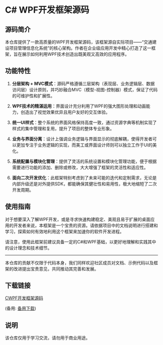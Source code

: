 # C# WPF开发框架源码

## 源码简介
本仓库提供了一款高质量的WPF开发框架源码，该框架源自实际项目——“交通建设项目管理信息化系统”的核心架构。作者在企业级应用开发中精心打造了这一框架，旨在展示如何利用WPF技术创造出既美观又高效的应用程序。

## 功能特性

1. **分层架构 + MVC模式**：源码严格遵循三层架构（表现层、业务逻辑层、数据访问层）设计原则，并巧妙融合MVC（模型-视图-控制器）模式，保证了代码的可维护性和扩展性。

2. **WPF技术的精湛运用**：界面设计充分利用了WPF的强大图形处理和动画能力，创造出了视觉效果优异且用户友好的交互体验。

3. **统一UI样式**：整个系统的界面风格保持高度一致，通过资源字典等机制实现了样式的集中管理和复用，提升了项目的整体专业形象。

4. **业务与界面分离**：设计上强调业务逻辑与界面显示的彻底解耦，使得开发者可以更加专注于业务逻辑的实现，而美工或界面设计师则可以独立工作于UI的美化。

5. **系统配置与模块化管理**：提供了灵活的系统设置和模块化管理功能，便于根据需要进行功能的添加、删除或修改，大大增强了框架的灵活性和适应性。

6. **面向二次开发优化**：此框架特别考虑到了未来可能的迭代和定制需求，无论是内部升级还是对外提供SDK，都能确保其健壮性和易用性，极大地缩短了二次开发周期。

## 使用指南
对于想要深入了解WPF开发，或是寻求快速构建稳定、美观且易于扩展的桌面应用的开发者来说，本框架是一个宝贵的资源。请依据项目中的文档说明进行搭建和学习，探索如何有效地利用这个框架来加速你的软件开发进程。

请注意，使用此框架前建议具备一定的C#和WPF基础，以更好地理解和实践其中的设计理念和技术细节。

---

本仓库的贡献不仅限于代码本身，我们同样欢迎社区成员对文档、示例代码以及框架的改进提出宝贵意见，共同推动其完善和发展。

## 下载链接
[CWPF开发框架源码](https://pan.quark.cn/s/4bc977d1f56f) 

(备用: [备用下载](https://pan.baidu.com/s/1-jCRlsGqSVzsrck6I4KcTA?pwd=1234))

## 说明

该仓库仅用于学习交流，请勿用于商业用途。
